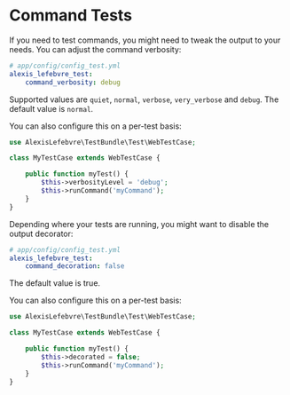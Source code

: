 Command Tests
=============

If you need to test commands, you might need to tweak the output to your needs.
You can adjust the command verbosity:
```yaml
# app/config/config_test.yml
alexis_lefebvre_test:
    command_verbosity: debug
```
Supported values are ```quiet```, ```normal```, ```verbose```, ```very_verbose```
and ```debug```. The default value is ```normal```.

You can also configure this on a per-test basis:
```php
use AlexisLefebvre\TestBundle\Test\WebTestCase;

class MyTestCase extends WebTestCase {

    public function myTest() {
        $this->verbosityLevel = 'debug';
        $this->runCommand('myCommand');
    }
}
```

Depending where your tests are running, you might want to disable the output
decorator:
```yaml
# app/config/config_test.yml
alexis_lefebvre_test:
    command_decoration: false
```
The default value is true.

You can also configure this on a per-test basis:
```php
use AlexisLefebvre\TestBundle\Test\WebTestCase;

class MyTestCase extends WebTestCase {

    public function myTest() {
        $this->decorated = false;
        $this->runCommand('myCommand');
    }
}
```
